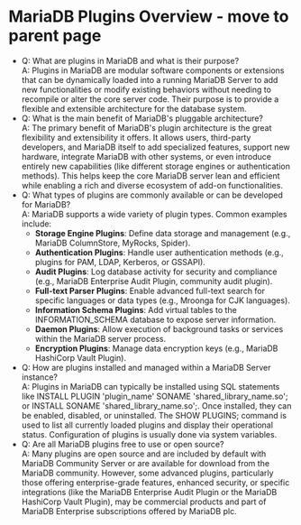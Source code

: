 # MariaDB Plugins Overview - move to parent page

* Q: What are plugins in MariaDB and what is their purpose?\
  A: Plugins in MariaDB are modular software components or extensions that can be dynamically loaded into a running MariaDB Server to add new functionalities or modify existing behaviors without needing to recompile or alter the core server code. Their purpose is to provide a flexible and extensible architecture for the database system.
* Q: What is the main benefit of MariaDB's pluggable architecture?\
  A: The primary benefit of MariaDB's plugin architecture is the great flexibility and extensibility it offers. It allows users, third-party developers, and MariaDB itself to add specialized features, support new hardware, integrate MariaDB with other systems, or even introduce entirely new capabilities (like different storage engines or authentication methods). This helps keep the core MariaDB server lean and efficient while enabling a rich and diverse ecosystem of add-on functionalities.
* Q: What types of plugins are commonly available or can be developed for MariaDB?\
  A: MariaDB supports a wide variety of plugin types. Common examples include:
  * **Storage Engine Plugins**: Define data storage and management (e.g., MariaDB ColumnStore, MyRocks, Spider).
  * **Authentication Plugins**: Handle user authentication methods (e.g., plugins for PAM, LDAP, Kerberos, or GSSAPI).
  * **Audit Plugins**: Log database activity for security and compliance (e.g., MariaDB Enterprise Audit Plugin, community audit plugin).
  * **Full-text Parser Plugins**: Enable advanced full-text search for specific languages or data types (e.g., Mroonga for CJK languages).
  * **Information Schema Plugins**: Add virtual tables to the INFORMATION\_SCHEMA database to expose server information.
  * **Daemon Plugins**: Allow execution of background tasks or services within the MariaDB server process.
  * **Encryption Plugins**: Manage data encryption keys (e.g., MariaDB HashiCorp Vault Plugin).
* Q: How are plugins installed and managed within a MariaDB Server instance?\
  A: Plugins in MariaDB can typically be installed using SQL statements like INSTALL PLUGIN 'plugin\_name' SONAME 'shared\_library\_name.so'; or INSTALL SONAME 'shared\_library\_name.so';. Once installed, they can be enabled, disabled, or uninstalled. The SHOW PLUGINS; command is used to list all currently loaded plugins and display their operational status. Configuration of plugins is usually done via system variables.
* Q: Are all MariaDB plugins free to use or open source?\
  A: Many plugins are open source and are included by default with MariaDB Community Server or are available for download from the MariaDB community. However, some advanced plugins, particularly those offering enterprise-grade features, enhanced security, or specific integrations (like the MariaDB Enterprise Audit Plugin or the MariaDB HashiCorp Vault Plugin), may be commercial products and part of MariaDB Enterprise subscriptions offered by MariaDB plc.
